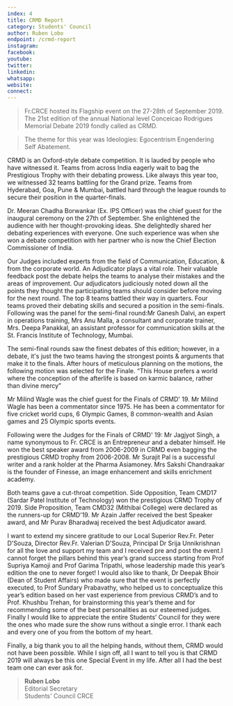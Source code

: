 ```yaml
---
index: 4
title: CRMD Report
category: Students' Council
author: Ruben Lobo
endpoint: /crmd-report
instagram:
facebook:
youtube:
twitter:
linkedin:
whatsapp:
website:
connect:
---
```


> Fr.CRCE hosted its Flagship event on the 27-28th of September 2019. The 21st edition of the annual National level Conceicao Rodrigues Memorial Debate 2019 fondly called as CRMD.

> The theme for this year was
> Ideologies: Egocentrism Engendering Self Abatement.

CRMD is an Oxford-style debate competition. It is lauded by people who have witnessed it. Teams from across India eagerly wait to bag the Prestigious Trophy with their debating prowess. Like always this year too, we witnessed 32 teams battling for the Grand prize. Teams from Hyderabad, Goa, Pune & Mumbai, battled hard through the league rounds to secure their position in the quarter-finals.

Dr. Meeran Chadha Borwankar (Ex. IPS Officer) was the chief guest for the inaugural ceremony on the 27th of September. She enlightened the audience with her thought-provoking ideas. She delightedly shared her debating experiences with everyone. One such experience was when she won a debate competition with her partner who is now the Chief Election Commissioner of India.

Our Judges included experts from the field of Communication, Education, & from the corporate world. An Adjudicator plays a vital role. Their valuable feedback post the debate helps the teams to analyse their mistakes and the areas of improvement. Our adjudicators judiciously noted down all the points they thought the participating teams should consider before moving for the next round. The top 8 teams battled their way in quarters. Four teams proved their debating skills and secured a position in the semi-finals. Following was the panel for the semi-final round:Mr Ganesh Dalvi, an expert in operations training, Mrs Anu Malla, a consultant and corporate trainer, Mrs. Deepa Panakkal, an assistant professor for communication skills at the St. Francis Institute of Technology, Mumbai.

The semi-final rounds saw the finest debates of this edition; however, in a debate, it's just the two teams having the strongest points & arguments that make it to the finals. After hours of meticulous planning on the motions, the following motion was selected for the Finale. “This House prefers a world where the conception of the afterlife is based on karmic balance, rather than divine mercy”

Mr Milind Wagle was the chief guest for the Finals of CRMD' 19. Mr Milind Wagle has been a commentator since 1975. He has been a commentator for five cricket world cups, 6 Olympic Games, 8 common-wealth and Asian games and 25 Olympic sports events.

Following were the Judges for the Finals of CRMD' 19:
Mr Jagjyot Singh, a name synonymous to Fr. CRCE is an Entrepreneur and a debater himself. He won the best speaker award from 2006-2009 in CRMD even bagging the prestigious CRMD trophy from 2006-2008. Mr Surajit Pal is a successful writer and a rank holder at the Pharma Asiamoney. Mrs Sakshi Chandraakar is the founder of Finesse, an image enhancement and skills enrichment academy.

Both teams gave a cut-throat competition. Side Opposition, Team CMD17 (Sardar Patel Institute of Technology) won the prestigious CRMD Trophy of 2019. Side Proposition, Team CMD32 (Mithibai College) were declared as the runners-up for CRMD'19. Mr Azain Jaffer received the best Speaker award, and Mr Purav Bharadwaj received the best Adjudicator award.

I want to extend my sincere gratitude to our Local Superior Rev.Fr. Peter D'Souza, Director Rev.Fr. Valerian D'Souza, Principal Dr Srija Unnikrishnan for all the love and support my team and I received pre and post the event.I cannot forget the pillars behind this year’s grand success starting from Prof Supriya Kamoji and Prof Garima Tripathi, whose leadership made this year’s edition the one to never forget! I would also like to thank, Dr Deepak Bhoir (Dean of Student Affairs) who made sure that the event is perfectly executed, to Prof Sundary Prabavathy, who helped us to conceptualize this year’s edition based on her vast experience from previous CRMD’s and to Prof. Khushbu Trehan, for brainstorming this year’s theme and for recommending some of the best personalities as our esteemed judges. Finally I would like to appreciate the entire Students’ Council for they were the ones who made sure the show runs without a single error. I thank each and every one of you from the bottom of my heart.

Finally, a big thank you to all the helping hands, without them, CRMD would not have been possible. While I sign off, all I want to tell you is that CRMD 2019 will always be this one Special Event in my life. After all I had the best team one can ever ask for.

> **Ruben Lobo**<br>
> Editorial Secretary<br>
> Students' Council CRCE<br>
